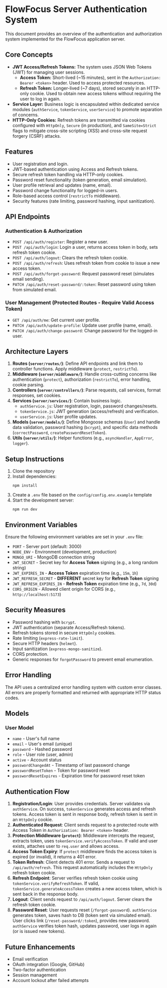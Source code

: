 # FlowFocus Server Authentication System

This document provides an overview of the authentication and authorization system implemented for the FlowFocus application server.

## Core Concepts

- **JWT Access/Refresh Tokens:** The system uses JSON Web Tokens (JWT) for managing user sessions.
  - **Access Token:** Short-lived (~15 minutes), sent in the `Authorization: Bearer <token>` header. Used to access protected resources.
  - **Refresh Token:** Longer-lived (~7 days), stored securely in an HTTP-only cookie. Used to obtain new access tokens without requiring the user to log in again.
- **Service Layer:** Business logic is encapsulated within dedicated service modules (`authService`, `tokenService`, `userService`) to promote separation of concerns.
- **HTTP-Only Cookies:** Refresh tokens are transmitted via cookies configured with `HttpOnly`, `Secure` (in production), and `SameSite=Strict` flags to mitigate cross-site scripting (XSS) and cross-site request forgery (CSRF) attacks.

## Features

- User registration and login.
- JWT-based authentication using Access and Refresh tokens.
- Secure refresh token handling via HTTP-only cookies.
- Password reset functionality (token generation, email simulation).
- User profile retrieval and updates (name, email).
- Password change functionality for logged-in users.
- Role-based access control (`restrictTo` middleware).
- Security features (rate limiting, password hashing, input sanitization).

## API Endpoints

### Authentication & Authorization

- `POST /api/auth/register`: Register a new user.
- `POST /api/auth/login`: Login a user, returns access token in body, sets refresh token cookie.
- `POST /api/auth/logout`: Clears the refresh token cookie.
- `POST /api/auth/refresh`: Uses refresh token from cookie to issue a new access token.
- `POST /api/auth/forgot-password`: Request password reset (simulates email sending).
- `PATCH /api/auth/reset-password/:token`: Reset password using token from simulated email.

### User Management (Protected Routes - Require Valid Access Token)

- `GET /api/auth/me`: Get current user profile.
- `PATCH /api/auth/update-profile`: Update user profile (name, email).
- `PATCH /api/auth/change-password`: Change password for the logged-in user.

## Architecture Layers

1.  **Routes (`server/routes/`)**: Define API endpoints and link them to controller functions. Apply middleware (`protect`, `restrictTo`).
2.  **Middleware (`server/middleware/`)**: Handle cross-cutting concerns like authentication (`protect`), authorization (`restrictTo`), error handling, cookie parsing.
3.  **Controllers (`server/controllers/`)**: Parse requests, call services, format responses, set cookies.
4.  **Services (`server/services/`)**: Contain business logic.
    - `authService.js`: User registration, login, password changes/resets.
    - `tokenService.js`: JWT generation (access/refresh) and verification.
    - `userService.js`: User profile updates.
5.  **Models (`server/models/`)**: Define Mongoose schemas (`User`) and handle data validation, password hashing (`bcrypt`), and specific data methods (`correctPassword`, `createPasswordResetToken`).
6.  **Utils (`server/utils/`)**: Helper functions (e.g., `asyncHandler`, `AppError`, `logger`).

## Setup Instructions

1. Clone the repository
2. Install dependencies:
   ```
   npm install
   ```
3. Create a `.env` file based on the `config/config.env.example` template
4. Start the development server:
   ```
   npm run dev
   ```

## Environment Variables

Ensure the following environment variables are set in your `.env` file:

- `PORT` - Server port (default: 3000)
- `NODE_ENV` - Environment (development, production)
- `MONGO_URI` - MongoDB connection string
- `JWT_SECRET` - Secret key for **Access Token** signing (e.g., a long random string)
- `JWT_EXPIRES_IN` - **Access Token** expiration time (e.g., `15m`, `1h`)
- `JWT_REFRESH_SECRET` - **DIFFERENT** secret key for **Refresh Token** signing
- `JWT_REFRESH_EXPIRES_IN` - **Refresh Token** expiration time (e.g., `7d`, `30d`)
- `CORS_ORIGIN` - Allowed client origin for CORS (e.g., `http://localhost:5173`)

## Security Measures

- Password hashing with `bcrypt`.
- JWT authentication (separate Access/Refresh tokens).
- Refresh tokens stored in secure `HttpOnly` cookies.
- Rate limiting (`express-rate-limit`).
- Secure HTTP headers (`helmet`).
- Input sanitization (`express-mongo-sanitize`).
- CORS protection.
- Generic responses for `forgotPassword` to prevent email enumeration.

## Error Handling

The API uses a centralized error handling system with custom error classes. All errors are properly formatted and returned with appropriate HTTP status codes.

## Models

### User Model

- `name` - User's full name
- `email` - User's email (unique)
- `password` - Hashed password
- `role` - User role (user, admin)
- `active` - Account status
- `passwordChangedAt` - Timestamp of last password change
- `passwordResetToken` - Token for password reset
- `passwordResetExpires` - Expiration time for password reset token

## Authentication Flow

1.  **Registration/Login**: User provides credentials. Server validates via `authService`. On success, `tokenService` generates access and refresh tokens. Access token is sent in response body, refresh token is sent in an `HttpOnly` cookie.
2.  **Authenticated Request**: Client sends request to a protected route with Access Token in `Authorization: Bearer <token>` header.
3.  **Protection Middleware (`protect`)**: Middleware intercepts the request, extracts token, uses `tokenService.verifyAccessToken`. If valid and user exists, attaches user to `req.user` and allows access.
4.  **Access Token Expiry**: If `protect` middleware finds the access token is expired (or invalid), it returns a 401 error.
5.  **Token Refresh**: Client detects 401 error. Sends a request to `/api/auth/refresh`. This request automatically includes the `HttpOnly` refresh token cookie.
6.  **Refresh Endpoint**: Server verifies refresh token cookie using `tokenService.verifyRefreshToken`. If valid, `tokenService.generateAccessToken` creates a new access token, which is sent back in the response body.
7.  **Logout**: Client sends request to `/api/auth/logout`. Server clears the refresh token cookie.
8.  **Password Reset**: User requests reset (`/forgot-password`). `authService` generates token, saves hash to DB (token sent via simulated email). User clicks link (`/reset-password/:token`), provides new password. `authService` verifies token hash, updates password, user logs in again (or is issued new tokens).

## Future Enhancements

- Email verification
- OAuth integration (Google, GitHub)
- Two-factor authentication
- Session management
- Account lockout after failed attempts
